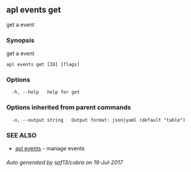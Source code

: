 ## apl events get

get a event

### Synopsis


get a event

```
apl events get [ID] [flags]
```

### Options

```
  -h, --help   help for get
```

### Options inherited from parent commands

```
  -o, --output string   Output format: json|yaml (default "table")
```

### SEE ALSO
* [apl events](apl_events.md)	 - manage events

###### Auto generated by spf13/cobra on 19-Jul-2017
